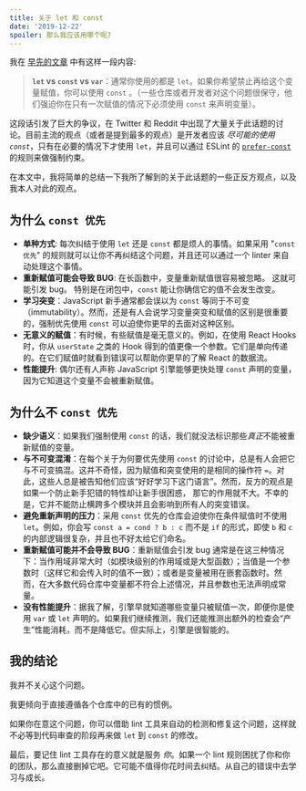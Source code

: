 ```yaml
---
title: 关于 let 和 const
date: '2019-12-22'
spoiler: 那么我应该用哪个呢?
---
```


我在 [早先的文章](/what-is-javascript-made-of/) 中有这样一段内容:

> **`let` vs `const` vs `var`**：通常你使用的都是 `let`。如果你希望禁止再给这个变量赋值，你可以使用 `const` 。（一些仓库或者开发者对这个问题很保守，他们强迫你在只有一次赋值的情况下必须使用 `const` 来声明变量）。

这段话引发了巨大的争议，在 Twitter 和 Reddit 中出现了大量关于此话题的讨论。目前主流的观点（或者是提到最多的观点）是开发者应该 *尽可能的使用 `const`*，只有在必要的情况下才使用 `let`，并且可以通过 ESLint 的 [`prefer-const`](https://eslint.org/docs/rules/prefer-const) 的规则来做强制约束。
 
在本文中，我将简单的总结一下我所了解到的关于此话题的一些正反方观点，以及我本人对此的观点。 

## 为什么 `const 优先`

* **单种方式**: 每次纠结于使用 `let` 还是 `const` 都是烦人的事情。如果采用 "`const 优先`" 的规则就可以让你不再纠结这个问题，并且还可以通过一个 linter 来自动处理这个事情。
* **重新赋值可能会导致 BUG**: 在长函数中，变量重新赋值很容易被忽略。 这就可能引发 bug。 特别是在闭包中，`const` 能让你确信它的值不会发生改变。
* **学习突变**：JavaScript 新手通常都会误以为 `const` 等同于不可变（immutability）。然而，还是有人会说学习变量突变和赋值的区别是很重要的，强制优先使用 `const` 可以迫使你更早的去面对这种区别。
* **无意义的赋值**：有时候，有些赋值是毫无意义的。例如，在使用 React Hooks 时，你从 `userState` 之类的 Hook 得到的值更像一个参数。它们是单向传递的。在它们赋值时就看到错误可以帮助你更早的了解 React 的数据流。
* **性能提升**: 偶尔还有人声称 JavaScript 引擎能够更快处理 `const` 声明的变量，因为它知道这个变量不会被重新赋值。

## 为什么不 `const 优先`

* **缺少语义**：如果我们强制使用 `const` 的话，我们就没法标识那些*真正*不能被重新赋值的变量。
* **与不可变混淆**：在每个关于为何要优先使用 `const` 的讨论中，总是有人会把它与不可变搞混。这并不奇怪，因为赋值和突变使用的是相同的操作符 `=`。对此，这些人总是被告知他们应该“好好学习下这门语言”。然而，反方的观点是如果一个防止新手犯错的特性却让新手很困惑， 那它的作用就不大。不幸的是，它并不能防止横跨多个模块并且会影响到所有人的突变错误。
* **避免重新声明的压力**：采用 `const` 优先的仓库会迫使你在条件赋值时不使用 `let`。例如，你会写 `const a = cond ? b : c` 而不是 `if` 的形式，即使 `b` 和 `c` 的内部逻辑很复杂，并且也不好太给它们命名。
* **重新赋值可能并不会导致 BUG**：重新赋值会引发 bug 通常是在这三种情况下：当作用域非常大时（如模块级别的作用域或是大型函数）；当值是一个参数时（这样它和会传入时的值不一致）；或者是变量被用在嵌套函数时。然而，在大多数代码仓库中变量都不符合上述情况，并且参数也无法声明成常量。
* **没有性能提升**：据我了解，引擎早就知道哪些变量只被赋值一次，即便你是使用 `var` 或 `let` 声明的。如果我们继续推测，我们还能推测出额外的检查会“产生”性能消耗，而不是降低它。但实际上，引擎是很智能的。

## 我的结论

我并不关心这个问题。

我更倾向于直接遵循各个仓库中的已有的惯例。

如果你在意这个问题，你可以借助 lint 工具来自动的检测和修复这个问题，这样就不必等到代码审查的阶段再来做 `let` 到 `const` 的修改。

最后，要记住 lint 工具存在的意义就是服务 *你*。如果一个 lint 规则困扰了你和你的团队，那么直接删掉它吧。它可能不值得你花时间去纠结。从自己的错误中去学习与成长。